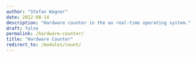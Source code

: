 ```yaml
---
author: "Stefan Wagner"
date: 2022-08-14
description: "Hardware counter in the ao real-time operating system."
draft: false
permalink: /hardware-counter/
title: "Hardware Counter"
redirect_to: /modules/count/
---
```


